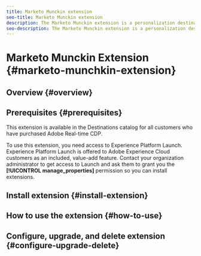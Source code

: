 ```yaml
---
title: Marketo Munckin extension
seo-title: Marketo Munckin extension
description: The Marketo Munckin extension is a personalization destination in Adobe Real-time Customer Data Platform. For more information about the extension functionality, see the extension page on Adobe Exchange.
seo-description: The Marketo Munckin extension is a personalization destination in Adobe Real-time Customer Data Platform. For more information about the extension functionality, see the extension page on Adobe Exchange.
---
```


# Marketo Munckin Extension {#marketo-munchkin-extension}

## Overview {#overview}

## Prerequisites {#prerequisites}

This extension is available in the Destinations catalog for all customers who have purchased Adobe Real-time CDP.

To use this extension, you need access to Experience Platform Launch. Experience Platform Launch is offered to Adobe Experience Cloud customers as an included, value-add feature. Contact your organization administrator to get access to Launch and ask them to grant you the **[!UICONTROL manage_properties]** permission so you can install extensions.

## Install extension {#install-extension}

## How to use the extension {#how-to-use}

## Configure, upgrade, and delete extension {#configure-upgrade-delete}